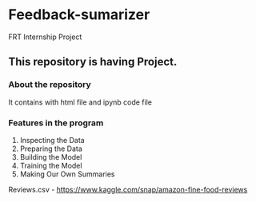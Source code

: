 # Feedback-sumarizer
FRT Internship Project

## This repository is having Project.

### About the repository
It contains with html file and ipynb code file

### Features in the program
1. Inspecting the Data<br>
2. Preparing the Data<br>
3. Building the Model<br>
4. Training the Model<br>
5. Making Our Own Summaries<br>

Reviews.csv - https://www.kaggle.com/snap/amazon-fine-food-reviews


